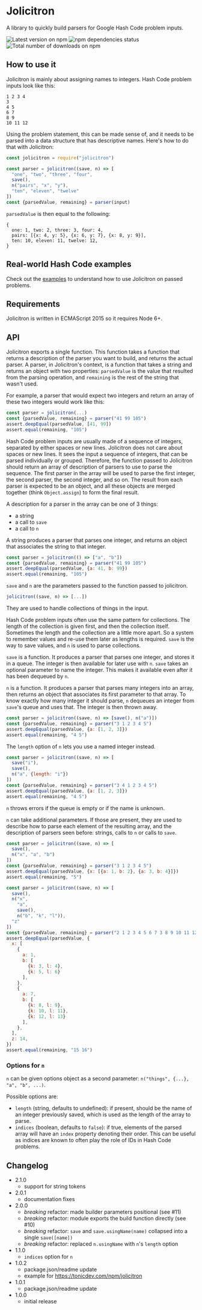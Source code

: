 # Jolicitron

A library to quickly build parsers for Google Hash Code problem inputs.

![Latest version on npm](https://img.shields.io/npm/v/jolicitron.svg)
![npm dependencies status](https://img.shields.io/david/hgwood/jolicitron.svg)
![Total number of downloads on npm](https://img.shields.io/npm/dt/jolicitron.svg)

## How to use it

Jolicitron is mainly about assigning names to integers. Hash Code problem
inputs look like this:

```
1 2 3 4
3
4 5
6 7
8 9
10 11 12
```

Using the problem statement, this can be made sense of, and it needs to be
parsed into a data structure that has descriptive names. Here's how to do
that with Jolicitron:

```js
const jolicitron = require("jolicitron")

const parser = jolicitron((save, n) => [
  "one", "two", "three", "four",
  save(),
  n("pairs", "x", "y"),
  "ten", "eleven", "twelve"
])
const {parsedValue, remaining} = parser(input)
```

`parsedValue` is then equal to the following:

```
{
  one: 1, two: 2, three: 3, four: 4,
  pairs: [{x: 4, y: 5}, {x: 6, y: 7}, {x: 8, y: 9}],
  ten: 10, eleven: 11, twelve: 12,
}
```

## Real-world Hash Code examples

Check out the [examples](https://github.com/hgwood/hash-code-parser/tree/master/examples)
to understand how to use Jolicitron on passed problems.

## Requirements

Jolicitron is written in ECMAScript 2015 so it requires Node 6+.

## API

Jolicitron exports a single function. This function takes a function that
returns a description of the parser you want to
build, and returns the actual parser. A parser, in Jolicitron's context, is
a function that takes a string and returns an object with two
properties: `parsedValue` is the value that resulted from the parsing
operation, and `remaining` is the rest of the string that wasn't used.

For example, a parser that would expect two integers and return an array of
these two integers would work like this:

```js
const parser = jolicitron(...)
const {parsedValue, remaining} = parser("41 99 105")
assert.deepEqual(parsedValue, [41, 99])
assert.equal(remaining, "105")
```

Hash Code problem inputs are usually made of a sequence of integers, separated
by either spaces or new lines. Jolicitron does not care about spaces or new
lines. It sees the input a sequence of integers, that can be parsed
individually or grouped. Therefore, the function passed to Jolicitron should
return an array of description of parsers to use to parse the sequence. The
first parser in the array will be used to parse the first integer, the
second parser, the second integer, and so on. The result from each parser is
expected to be an object, and all these objects are merged together (think
`Object.assign`) to form the final result.

A description for a parser in the array can be one of 3 things:
- a string
- a call to `save`
- a call to `n`

A string produces a parser that parses one integer, and returns an object that
associates the string to that integer.

```js
const parser = jolicitron(() => ["a", "b"])
const {parsedValue, remaining} = parser("41 99 105")
assert.deepEqual(parsedValue, {a: 41, b: 99})
assert.equal(remaining, "105")
```

`save` and `n` are the parameters passed to the function passed to
jolicitron.

```js
jolicitron((save, n) => [...])
```

They are used to handle collections of things in the input.

Hash Code problem inputs often use the same pattern for collections. The
length of the collection is given first, and then the collection itself.
Sometimes the length and the collection are a little more apart. So a system
to remember values and re-use them later as lengths is required. `save` is
the way to save values, and `n` is used to parse collections.

`save` is a function. It produces a parser that parses one integer, and
stores it in a queue. The integer is then available for later use with `n`.
`save` takes an optional parameter to name the integer. This makes it
available even after it has been dequeued by `n`.

`n` is a function. It produces a parser that parses many integers into an
array, then returns an object that associates its first parameter to that
array. To know exactly how many integer it should parse, `n` dequeues an
integer from `save`'s queue and uses that. The integer is then thrown away.

```js
const parser = jolicitron((save, n) => [save(), n("a")])
const {parsedValue, remaining} = parser("3 1 2 3 4 5")
assert.deepEqual(parsedValue, {a: [1, 2, 3]})
assert.equal(remaining, "4 5")
```

The `length` option of `n` lets you use a named integer instead.

```js
const parser = jolicitron((save, n) => [
  save("i"),
  save(),
  n("a", {length: "i"})
])
const {parsedValue, remaining} = parser("3 4 1 2 3 4 5")
assert.deepEqual(parsedValue, {a: [1, 2, 3]})
assert.equal(remaining, "4 5")
```

`n` throws errors if the queue is empty or if the name is unknown.

`n` can take additional parameters. If those are present, they are used to
describe how to parse each element of the resulting array, and the description
of parsers seen before: strings, calls to `n` or calls to `save`.

```js
const parser = jolicitron((save, n) => [
  save(),
  n("x", "a", "b")
])
const {parsedValue, remaining} = parser("3 1 2 3 4 5")
assert.deepEqual(parsedValue, {x: [{a: 1, b: 2}, {a: 3, b: 4}]})
assert.equal(remaining, "5")
```

```js
const parser = jolicitron((save, n) => [
  save(),
  n("x",
    "a",
    save(),
    n("b", "k", "l")),
  "z"
])
const {parsedValue, remaining} = parser("2 1 2 3 4 5 6 7 3 8 9 10 11 12 13 14 15 16")
assert.deepEqual(parsedValue, {
  x: [
    {
      a: 1,
      b: [
        {k: 3, l: 4},
        {k: 5, l: 6}
      ],
    },
    {
      a: 7,
      b: [
        {k: 8, l: 9},
        {k: 10, l: 11},
        {k: 12, l: 13}
      ],
    },
  ],
  z: 14,
})
assert.equal(remaining, "15 16")
```

### Options for `n`

`n` can be given options object as a second parameter: `n("things", {...}, "a", "b", ...)`.

Possible options are:
- `length` (string, defaults to undefined): if present, should be the name of
an integer previously saved, which is used as the length of the array to parse.
- `indices` (boolean, defaults to `false`): if true, elements of the parsed
array will have an `index` property denoting their order. This can be useful
as indices are known to often play the role of IDs in Hash Code problems.

## Changelog

- 2.1.0
  - support for string tokens
- 2.0.1
  - documentation fixes
- 2.0.0
  - *breaking* refactor: made builder parameters positional (see #11)
  - *breaking* refactor: module exports the build function directly (see #10)
  - *breaking* refactor: `save` and `save.usingName(name)` collapsed into a single `save([name])`
  - *breaking* refactor: replaced `n.usingName` with `n`'s `length` option
- 1.1.0
  - `indices` option for `n`
- 1.0.2
  - package.json/readme update
  - example for https://tonicdev.com/npm/jolicitron
- 1.0.1
  - package.json/readme update
- 1.0.0
  - initial release
